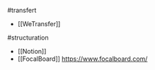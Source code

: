 #transfert
- [[WeTransfer]]

#structuration
- [[Notion]]
- [[FocalBoard]] https://www.focalboard.com/